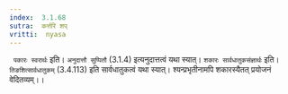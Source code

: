 ```yaml
---
index:  3.1.68
sutra:  कर्त्तरि शप्
vritti:  nyasa
---
```


` पकारः स्वरार्थः` इति। `अनुदात्तौ सुप्पितौ` (3.1.4) इत्यनुदात्तत्वं यथा स्यात्। `शकारः सार्वधातुकसंज्ञार्थः` इति। `तिङशित्सार्वधातुकम्` (3.4.113) इति सार्वधातुकत्वं यथा स्यात्। श्यन्प्रभृतीनामपि शकारस्यैतत् प्रयोजनं वेदितव्यम्।।

